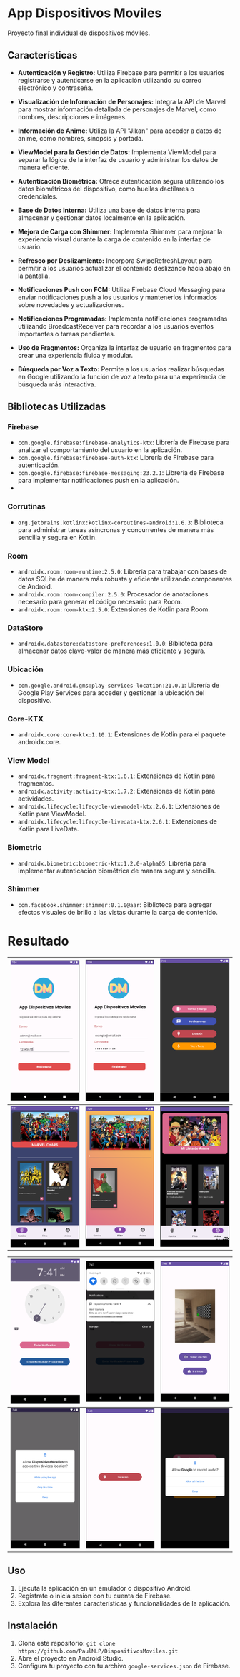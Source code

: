 # App Dispositivos Moviles
Proyecto final individual de dispositivos móviles.

## Características

- **Autenticación y Registro:**
   Utiliza Firebase para permitir a los usuarios registrarse y autenticarse en la aplicación utilizando su correo electrónico y contraseña.

- **Visualización de Información de Personajes:**
   Integra la API de Marvel para mostrar información detallada de personajes de Marvel, como nombres, descripciones e imágenes.

- **Información de Anime:**
   Utiliza la API "Jikan" para acceder a datos de anime, como nombres, sinopsis y portada.

- **ViewModel para la Gestión de Datos:**
   Implementa ViewModel para separar la lógica de la interfaz de usuario y administrar los datos de manera eficiente.

- **Autenticación Biométrica:**
   Ofrece autenticación segura utilizando los datos biométricos del dispositivo, como huellas dactilares o credenciales.

- **Base de Datos Interna:**
   Utiliza una base de datos interna para almacenar y gestionar datos localmente en la aplicación.

- **Mejora de Carga con Shimmer:**
   Implementa Shimmer para mejorar la experiencia visual durante la carga de contenido en la interfaz de usuario.

- **Refresco por Deslizamiento:**
   Incorpora SwipeRefreshLayout para permitir a los usuarios actualizar el contenido deslizando hacia abajo en la pantalla.

- **Notificaciones Push con FCM:**
   Utiliza Firebase Cloud Messaging para enviar notificaciones push a los usuarios y mantenerlos informados sobre novedades y actualizaciones.

- **Notificaciones Programadas:**
   Implementa notificaciones programadas utilizando BroadcastReceiver para recordar a los usuarios eventos importantes o tareas pendientes.

- **Uso de Fragmentos:**
   Organiza la interfaz de usuario en fragmentos para crear una experiencia fluida y modular.

- **Búsqueda por Voz a Texto:**
   Permite a los usuarios realizar búsquedas en Google utilizando la función de voz a texto para una experiencia de búsqueda más interactiva.


## Bibliotecas Utilizadas

### Firebase
- `com.google.firebase:firebase-analytics-ktx`: Librería de Firebase para analizar el comportamiento del usuario en la aplicación.
- `com.google.firebase:firebase-auth-ktx`: Librería de Firebase para autenticación.
- `com.google.firebase:firebase-messaging:23.2.1`: Librería de Firebase para implementar notificaciones push en la aplicación.
- 
### Corrutinas
- `org.jetbrains.kotlinx:kotlinx-coroutines-android:1.6.3`: Biblioteca para administrar tareas asíncronas y concurrentes de manera más sencilla y segura en Kotlin.

### Room
- `androidx.room:room-runtime:2.5.0`: Librería para trabajar con bases de datos SQLite de manera más robusta y eficiente utilizando componentes de Android.
- `androidx.room:room-compiler:2.5.0`: Procesador de anotaciones necesario para generar el código necesario para Room.
- `androidx.room:room-ktx:2.5.0`: Extensiones de Kotlin para Room.

### DataStore
- `androidx.datastore:datastore-preferences:1.0.0`: Biblioteca para almacenar datos clave-valor de manera más eficiente y segura.

### Ubicación
- `com.google.android.gms:play-services-location:21.0.1`: Librería de Google Play Services para acceder y gestionar la ubicación del dispositivo.

### Core-KTX
- `androidx.core:core-ktx:1.10.1`: Extensiones de Kotlin para el paquete androidx.core.

### View Model
- `androidx.fragment:fragment-ktx:1.6.1`: Extensiones de Kotlin para fragmentos.
- `androidx.activity:activity-ktx:1.7.2`: Extensiones de Kotlin para actividades.
- `androidx.lifecycle:lifecycle-viewmodel-ktx:2.6.1`: Extensiones de Kotlin para ViewModel.
- `androidx.lifecycle:lifecycle-livedata-ktx:2.6.1`: Extensiones de Kotlin para LiveData.

### Biometric
- `androidx.biometric:biometric-ktx:1.2.0-alpha05`: Librería para implementar autenticación biométrica de manera segura y sencilla.

### Shimmer
- `com.facebook.shimmer:shimmer:0.1.0@aar`: Biblioteca para agregar efectos visuales de brillo a las vistas durante la carga de contenido.

# Resultado
| ![ingreso](screenshots/ingreso.png) | ![registro](screenshots/registro.png) |![menu](screenshots/menu.png) |
|----------|:-------------:|:-------------:
| ![primer_fragmento](screenshots/fragmento_comic.png) | ![segundo_fragmento](screenshots/fragmento_filtro.png) |![tercer_fragmento](screenshots/fragmento_anime.png) |


| ![notificaciones](screenshots/notificaciones.png) | ![notificacion](screenshots/notificacion.png) |![camara](screenshots/camara.png) |
|----------|:-------------:|:-------------:
| ![locacion_permiso](screenshots/locacion_permiso.png) | ![locacion](screenshots/locacion.png) |![busqueda](screenshots/speach_to_text.png) |

## Uso
1. Ejecuta la aplicación en un emulador o dispositivo Android.
2. Regístrate o inicia sesión con tu cuenta de Firebase.
3. Explora las diferentes características y funcionalidades de la aplicación.


## Instalación

1. Clona este repositorio: `git clone https://github.com/PaulMLP/DispositivosMoviles.git`
2. Abre el proyecto en Android Studio.
3. Configura tu proyecto con tu archivo `google-services.json` de Firebase.
